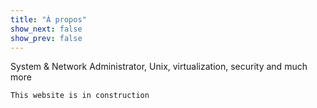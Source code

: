 ```yaml
---
title: "À propos"
show_next: false
show_prev: false
---
```


System & Network Administrator, Unix, virtualization, security and much more

``` 
This website is in construction
``` 